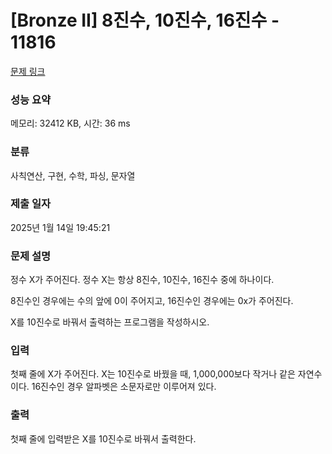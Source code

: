 # [Bronze II] 8진수, 10진수, 16진수 - 11816 

[문제 링크](https://www.acmicpc.net/problem/11816) 

### 성능 요약

메모리: 32412 KB, 시간: 36 ms

### 분류

사칙연산, 구현, 수학, 파싱, 문자열

### 제출 일자

2025년 1월 14일 19:45:21

### 문제 설명

<p>정수 X가 주어진다. 정수 X는 항상 8진수, 10진수, 16진수 중에 하나이다.</p>

<p>8진수인 경우에는 수의 앞에 0이 주어지고, 16진수인 경우에는 0x가 주어진다.</p>

<p>X를 10진수로 바꿔서 출력하는 프로그램을 작성하시오.</p>

### 입력 

 <p>첫째 줄에 X가 주어진다. X는 10진수로 바꿨을 때, 1,000,000보다 작거나 같은 자연수이다. 16진수인 경우 알파벳은 소문자로만 이루어져 있다.</p>

### 출력 

 <p>첫째 줄에 입력받은 X를 10진수로 바꿔서 출력한다.</p>

